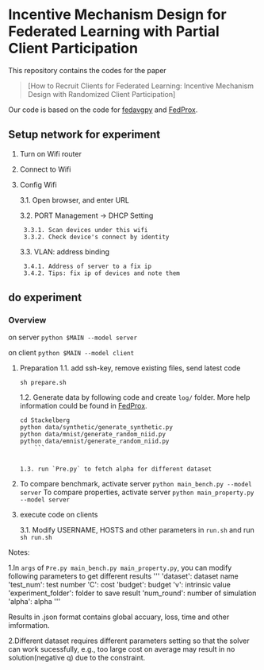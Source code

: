 # Incentive Mechanism Design for Federated Learning with Partial Client Participation

This repository contains the codes for the paper
> [How to Recruit Clients for Federated Learning: Incentive Mechanism Design with Randomized Client Participation]

Our code is based on the code for [fedavgpy](https://github.com/lx10077/fedavgpy) and [FedProx](https://github.com/litian96/FedProx).


## Setup network for experiment
1. Turn on Wifi router
2. Connect to Wifi
   
3. Config Wifi

    3.1. Open browser, and enter URL

    3.2. PORT Management -> DHCP Setting

        3.3.1. Scan devices under this wifi
        3.3.2. Check device's connect by identity

    3.3. VLAN: address binding
        
        3.4.1. Address of server to a fix ip 
        3.4.2. Tips: fix ip of devices and note them

## do experiment

### Overview
on server
`
python $MAIN --model server
`

on client
`
python $MAIN --model client
`

1. Preparation
    1.1. add ssh-key, remove existing files, send latest code 
    ```
    sh prepare.sh
    ```
    1.2. Generate data by following code and create `log/` folder. More help information could be found in [FedProx](<https://github.com/litian96/FedProx>).

    ```
    cd Stackelberg
    python data/synthetic/generate_synthetic.py
    python data/mnist/generate_random_niid.py
    python data/emnist/generate_random_niid.py
        ``` 
    

    1.3. run `Pre.py` to fetch alpha for different dataset 

2. To compare benchmark, activate server `python main_bench.py --model server`
   To compare properties, activate server  `python main_property.py --model server`
   
3. execute code on clients

    3.1.  Modify USERNAME, HOSTS and other parameters in `run.sh` and run `sh run.sh`

    
Notes:

1.In `args` of `Pre.py main_bench.py main_property.py`, you can modify following parameters to get different results
'''
'dataset': dataset name
'test_num': test number
'C': cost
'budget': budget
'v': intrinsic value
'experiment_folder': folder to save result
'num_round': number of simulation
'alpha': alpha
'''

Results in .json format contains global accuary, loss, time and other imformation. 

2.Different dataset requires different parameters setting so that the solver can work sucessfully, e.g., too large cost on average may result in no solution(negative q) due to the constraint.    

